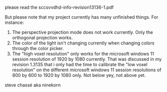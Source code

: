 please read the sccsvvdhd-info-revision13136-1.pdf

But please note that my project currently has many unfinished things. For instance:

1. The perspective projection mode does not work currently. Only the orthogonal projection works.
2. The color of the light isn't changing currently when changing colors through the color picker.
3. The "high voxel resolution" only works for the microsoft windows 11 session resolution of 1920 by 1080 currently. That was discussed in my revision 1.3135 that i only had the time to calibrate the "low voxel resolution" on the different microsoft windows 11 session resolutions of 800 by 600 to 1920 by 1080 only. Not below yey, not above yet.

steve chassé aka ninekorn
